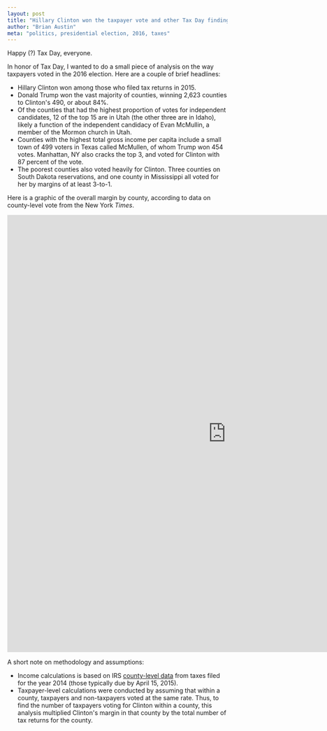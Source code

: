 ```yaml
---
layout: post
title: "Hillary Clinton won the taxpayer vote and other Tax Day findings"
author: "Brian Austin"
meta: "politics, presidential election, 2016, taxes"
---
```

Happy (?) Tax Day, everyone.

In honor of Tax Day, I wanted to do a small piece of analysis on the way taxpayers voted in the 2016 election. Here are a couple of brief headlines:
* Hillary Clinton won among those who filed tax returns in 2015.
* Donald Trump won the vast majority of counties, winning 2,623 counties to Clinton's 490, or about 84%.
* Of the counties that had the highest proportion of votes for independent candidates, 12 of the top 15 are in Utah (the other three are in Idaho), likely a function of the independent candidacy of Evan McMullin, a member of the Mormon church in Utah.
* Counties with the highest total gross income per capita include a small town of 499 voters in Texas called McMullen, of whom Trump won 454 votes. Manhattan, NY also cracks the top 3, and voted for Clinton with 87 percent of the vote.
* The poorest counties also voted heavily for Clinton. Three counties on South Dakota reservations, and one county in Mississippi all voted for her by margins of at least 3-to-1. 

Here is a graphic of the overall margin by county, according to data on county-level vote from the New York *Times*.

<iframe width="1000" height="1000" src="https://public.tableau.com/views/Clinton-TrumpMarginbyCounty/Story1?:embed=y&:display_count=yes" frameborder="0" allowfullscreen></iframe>

A short note on methodology and assumptions:
-  Income calculations is based on IRS [county-level data](https://www.irs.gov/uac/soi-tax-stats-county-data) from taxes filed for the year 2014 (those typically due by April 15, 2015).
- Taxpayer-level calculations were conducted by assuming that within a county, taxpayers and non-taxpayers voted at the same rate. Thus, to find the number of taxpayers voting for Clinton within a county, this analysis multiplied Clinton's margin in that county by the total number of tax returns for the county.
